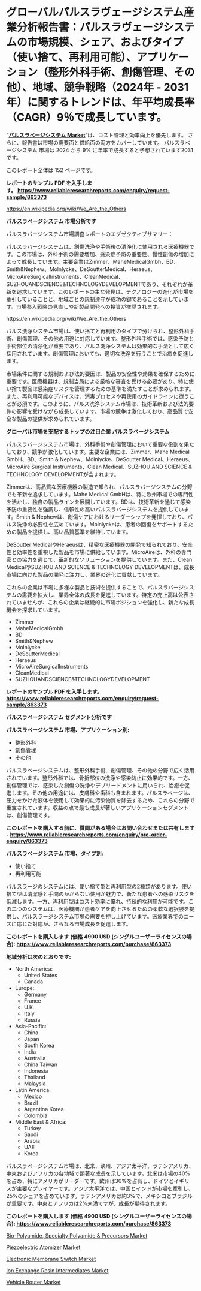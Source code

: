 <p><h1>グローバルパルスラヴェージシステム産業分析報告書：パルスラヴェージシステムの市場規模、シェア、およびタイプ（使い捨て、再利用可能）、アプリケーション（整形外科手術、創傷管理、その他）、地域、競争戦略（2024年 - 2031年）に関するトレンドは、年平均成長率（CAGR）9％で成長しています。</h1></p><p>&ldquo;<strong><a href="https://www.reliableresearchreports.com/pulse-lavage-systems-r863373">パルスラベージシステム Market</a></strong>&rdquo;は、コスト管理と効率向上を優先します。 さらに、報告書は市場の需要面と供給面の両方をカバーしています。 パルスラベージシステム 市場は 2024 から 9% に年率で成長すると予想されています2031 です。</p>
<p>このレポート全体は 152 ページです。</p>
<p><strong>レポートのサンプル PDF を入手します。&nbsp;<a href="https://www.reliableresearchreports.com/enquiry/request-sample/863373">https://www.reliableresearchreports.com/enquiry/request-sample/863373</a></strong></p>
<p><a href="https://en.wikipedia.org/wiki/We_Are_the_Others">https://en.wikipedia.org/wiki/We_Are_the_Others</a></p>
<p><strong>パルスラベージシステム 市場分析です</strong></p>
<p><p>パルスラバージシステム市場調査レポートのエグゼクティブサマリー：</p><p>パルスラバージシステムは、創傷洗浄や手術後の清浄化に使用される医療機器です。この市場は、外科手術の需要増加、感染症予防の重要性、慢性創傷の増加によって成長しています。主要企業はZimmer、MaheMedicalGmbh、BD、Smith&Nephew、Molnlycke、DeSoutterMedical、Heraeus、MicroAireSurgicalInstruments、CleanMedical、SUZHOUANDSCIENCE&TECHNOLOGYDEVELOPMENTであり、それぞれが革新を追求しています。このレポートの主な発見は、テクノロジーの進化が市場を牽引していることと、地域ごとの規制遵守が成功の鍵であることを示しています。市場参入戦略の見直しや新製品開発への投資が推奨されます。</p></p>
<p>https://en.wikipedia.org/wiki/We_Are_the_Others</p>
<p><p>パルス洗浄システム市場は、使い捨てと再利用のタイプで分けられ、整形外科手術、創傷管理、その他の用途に対応しています。整形外科手術では、感染予防と手術部位の清浄化が重要であり、パルス洗浄システムは効果的な手法として広く採用されています。創傷管理においても、適切な洗浄を行うことで治癒を促進します。</p><p>市場条件に関する規制および法的要因は、製品の安全性や効果を確保するために重要です。医療機器は、規制当局による厳格な審査を受ける必要があり、特に使い捨て製品は感染症リスクを管理するための基準を満たすことが求められます。また、再利用可能なデバイスは、消毒プロセスや再使用のガイドラインに従うことが必須です。このように、パルス洗浄システム市場は、技術革新および法的要件の影響を受けながら成長しています。市場の競争は激化しており、高品質で安全な製品の提供が求められています。</p></p>
<p><strong>グローバル市場を支配するトップの注目企業 パルスラベージシステム</strong></p>
<p><p>パルスラバージシステム市場は、外科手術や創傷管理において重要な役割を果たしており、競争が激化しています。主要な企業には、Zimmer、Mahe Medical GmbH、BD、Smith & Nephew、Molnlycke、DeSoutter Medical、Heraeus、MicroAire Surgical Instruments、Clean Medical、SUZHOU AND SCIENCE & TECHNOLOGY DEVELOPMENTが含まれます。</p><p>Zimmerは、高品質な医療機器の製造で知られ、パルスラバージシステムの分野でも革新を追求しています。Mahe Medical GmbHは、特に欧州市場での専門性を活かし、独自の製品ラインを展開しています。BDは、技術革新を通じて感染予防の重要性を強調し、信頼性の高いパルスラバージシステムを提供しています。Smith & Nephewは、創傷ケアにおけるリーダーシップを発揮しており、パルス洗浄の必要性を広めています。Molnlyckeは、患者の回復をサポートするための製品を提供し、高い品質基準を維持しています。</p><p>DeSoutter MedicalやHeraeusは、精密な医療機器の開発で知られており、安全性と効率性を重視した製品を市場に供給しています。MicroAireは、外科の専門家との協力を通じて、革新的なソリューションを提供しています。また、Clean MedicalやSUZHOU AND SCIENCE & TECHNOLOGY DEVELOPMENTは、成長市場に向けた製品の開発に注力し、業界の進化に貢献しています。</p><p>これらの企業は市場に多様な製品と技術を提供することで、パルスラバージシステムの需要を拡大し、業界全体の成長を促進しています。特定の売上高は公表されていませんが、これらの企業は継続的に市場ポジションを強化し、新たな成長機会を探求しています。</p></p>
<p><ul><li>Zimmer</li><li>MaheMedicalGmbh</li><li>BD</li><li>Smith&Nephew</li><li>Molnlycke</li><li>DeSoutterMedical</li><li>Heraeus</li><li>MicroAireSurgicalInstruments</li><li>CleanMedical</li><li>SUZHOUANDSCIENCE&TECHNOLOGYDEVELOPMENT</li></ul></p>
<p><strong>レポートのサンプル PDF を入手します。 <a href="https://www.reliableresearchreports.com/enquiry/request-sample/863373">https://www.reliableresearchreports.com/enquiry/request-sample/863373</a></strong></p>
<p><strong>パルスラベージシステム セグメント分析です</strong></p>
<p><strong>パルスラベージシステム 市場、アプリケーション別:</strong></p>
<p><ul><li>整形外科</li><li>創傷管理</li><li>その他</li></ul></p>
<p><p>パルスラベージシステムは、整形外科手術、創傷管理、その他の分野で広く活用されています。整形外科では、骨折部位の洗浄や感染防止に効果的です。一方、創傷管理では、感染した創傷の洗浄やデブリードメントに用いられ、治癒を促進します。その他の用途には、皮膚科や歯科も含まれます。パルスラベージは、圧力をかけた液体を使用して効果的に汚染物質を除去するため、これらの分野で重宝されています。収益の点で最も成長が著しいアプリケーションセグメントは、創傷管理です。</p></p>
<p><strong>このレポートを購入する前に、質問がある場合はお問い合わせまたは共有します - <a href="https://www.reliableresearchreports.com/enquiry/pre-order-enquiry/863373">https://www.reliableresearchreports.com/enquiry/pre-order-enquiry/863373</a></strong></p>
<p><strong>パルスラベージシステム 市場、タイプ別:</strong></p>
<p><ul><li>使い捨て</li><li>再利用可能</li></ul></p>
<p><p>パルスラージのシステムには、使い捨て型と再利用型の2種類があります。使い捨て型は清潔感と手間のかからない使用が魅力で、新たな患者への感染リスクを低減します。一方、再利用型はコスト効率に優れ、持続的な利用が可能です。この二つのシステムは、医療機関が患者ケアを向上させるための柔軟な選択肢を提供し、パルスラージシステム市場の需要を押し上げています。医療業界でのニーズに応じた対応が、さらなる市場成長を促進します。</p></p>
<p><strong>このレポートを購入します (価格 4900 USD (シングルユーザーライセンスの場合): <a href="https://www.reliableresearchreports.com/purchase/863373">https://www.reliableresearchreports.com/purchase/863373</a></strong></p>
<p><strong>地域分析は次のとおりです:</strong></p>
<p><ul>
    <li>
        North America:
        <ul>
            <li>United States</li>
            <li>Canada</li>
        </ul>
    </li>
    <li>
        Europe:
        <ul>
            <li>Germany</li>
            <li>France</li>
            <li>U.K.</li>
            <li>Italy</li>
            <li>Russia</li>
        </ul>
    </li>
    <li>
        Asia-Pacific:
        <ul>
            <li>China</li>
            <li>Japan</li>
            <li>South Korea</li>
            <li>India</li>
            <li>Australia</li>
            <li>China Taiwan</li>
            <li>Indonesia</li>
            <li>Thailand</li>
            <li>Malaysia</li>
        </ul>
    </li>
    <li>
        Latin America:
        <ul>
            <li>Mexico</li>
            <li>Brazil</li>
            <li>Argentina Korea</li>
            <li>Colombia</li>
        </ul>
    </li>
    <li>
        Middle East & Africa:
        <ul>
            <li>Turkey</li>
            <li>Saudi</li>
            <li>Arabia</li>
            <li>UAE</li>
            <li>Korea</li>
        </ul>
    </li>
    </ul></p>
<p><p>パルスラベージシステム市場は、北米、欧州、アジア太平洋、ラテンアメリカ、中東およびアフリカの各地域で顕著な成長を示しています。北米は市場の40%を占め、特にアメリカがリーダーです。欧州は30%を占有し、ドイツとイギリスが主要なプレイヤーです。アジア太平洋では、中国とインドが市場を牽引し、25%のシェアを占めています。ラテンアメリカは約3%で、メキシコとブラジルが重要です。中東とアフリカは2%未満ですが、成長が期待されます。</p></p>
<p><strong>このレポートを購入します (価格 4900 USD (シングルユーザーライセンスの場合): <a href="https://www.reliableresearchreports.com/purchase/863373">https://www.reliableresearchreports.com/purchase/863373</a></strong></p>
<p><p><a href="https://issuu.com/reportprime-2/docs/bio-polyamide-specialty-polyamide-p_94cfb2a198402a">Bio-Polyamide, Specialty Polyamide & Precursors Market</a></p><p><a href="https://github.com/prosalinda88/Market-Research-Report-List-6/blob/main/piezoelectric-atomizer-market.md">Piezoelectric Atomizer Market</a></p><p><a href="https://github.com/globismark/Market-Research-Report-List-5/blob/main/electronic-membrane-switch-market.md">Electronic Membrane Switch Market</a></p><p><a href="https://issuu.com/reportprime-2/docs/ion-exchange-resin-intermediates-ma_d7c28ea815c777">Ion Exchange Resin Intermediates Market</a></p><p><a href="https://www.linkedin.com/pulse/vehicle-router-market-strategic-insights-product-evolution-segmentation-m8loc?trackingId=UCBDHbxORLmIZ6Lhu2iQvQ%3D%3D">Vehicle Router Market</a></p></p>